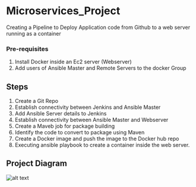 # Microservices_Project
Creating a Pipeline to Deploy Application code from Github to a web server running as a container

### Pre-requisites
1. Install Docker inside an Ec2 server (Webserver)
2. Add users of Ansible Master and Remote Servers to the docker Group

##  Steps
1. Create a Git Repo
2. Establish connectivity between Jenkins and Ansible Master
3. Add Ansible Server details to Jenkins
4. Establish connectivity between Ansible Master and Webserver
5. Create a Maveb job for package building
6. Identify the code to convert to package using Maven
7. Create a Docker image and push the image to the Docker hub repo
8. Executing ansible playbook to create a container inside the web server.

## Project Diagram 
![alt text](https://github.com/cloudtraineer/Microservices_Project/blob/master/image.jpg?raw=true)
